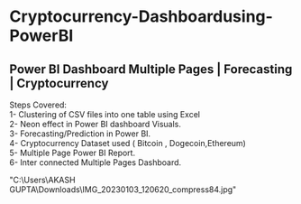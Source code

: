 # Cryptocurrency-Dashboardusing-PowerBI
## Power BI Dashboard Multiple Pages | Forecasting | Cryptocurrency
Steps Covered:    
1- Clustering of CSV files into one table using Excel   
2- Neon effect in Power BI dashboard Visuals.   
3- Forecasting/Prediction in Power BI.    
4- Cryptocurrency Dataset used ( Bitcoin , Dogecoin,Ethereum)    
5- Multiple Page Power BI Report.    
6- Inter connected Multiple Pages Dashboard.    

"C:\Users\AKASH GUPTA\Downloads\IMG_20230103_120620_compress84.jpg"
